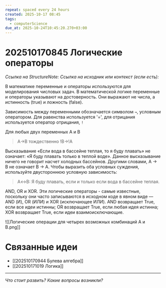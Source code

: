```yaml
---
repeat: spaced every 24 hours
created: 2025-10-17 08:45
tags:
  - computerScience
due_at: 2025-10-24T10:45:20.270+03:00
---
```

# 202510170845 Логические операторы

*Ссылка на StructureNote:*
*Ссылка на исходник или контекст (если есть):*

В математике переменные и операторы используются для моделирования числовых задач. В математической логике переменные и операторы указывают на достоверность. Они выражают не числа, а истинность (true) и ложность (false).

Зависимость между переменными обозначается символом `→`, условным оператором. Для равенства используется '=', для отрицания используется оператор отрицания, `!`

Для любых двух переменных A и B

> A→B тождественно !B→!A

Высказывание «Если вода в бассейне теплая, то я буду плавать» не означает: «Я буду плавать только в теплой воде». Данное высказывание ничего не говорит насчет холодных бассейнов. Другими словами, A → B не означает B → A. Чтобы выразить оба условных суждения, используйте двустороннюю условную зависимость:

> A↔B: Я буду плавать, если и только если вода в бассейне теплая.

AND, OR и XOR. Эти логические операторы - самые известные, поскольку они часто записываются в исходном коде в явном виде — AND (И), OR (ИЛИ) и XOR (исключающее ИЛИ). AND возвращает True, если все идеи истинны; OR возвращает True, если любая идея истинна; XOR возвращает True, если идеи взаимоисключающие.

![[Логические операции для четырех возможных комбинаций A и B.png]]

# Связанные идеи

- [[202510170944 Булева алгебра]]
- [[202510171019 Логика]]

---

*Что стоит развить? Какие вопросы возникли?*
